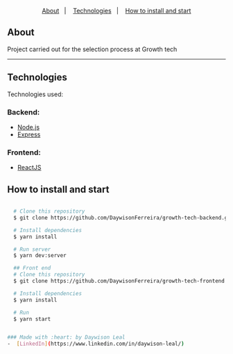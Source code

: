 
<p align="center">
<a href="#about">About</a>&nbsp;&nbsp;&nbsp;|&nbsp;&nbsp;&nbsp;
  <a href="#technologies">Technologies</a>&nbsp;&nbsp;&nbsp;|&nbsp;&nbsp;&nbsp;
  <a href="#how-to-install-and-start">How to install and start</a>
</p>


## About
Project carried out for the selection process at Growth tech

---

##  Technologies
Technologies used:

### Backend:
-  [Node.js](nodejs)
-  [Express](https://expressjs.com/pt-br/)

### Frontend:
-  [ReactJS](https://reactjs.org/)


## How to install and start

```bash

  # Clone this repository
  $ git clone https://github.com/DaywisonFerreira/growth-tech-backend.git

  # Install dependencies
  $ yarn install

  # Run server
  $ yarn dev:server

  ## Front end
  # Clone this repository
  $ git clone https://github.com/DaywisonFerreira/growth-tech-frontend.git

  # Install dependencies
  $ yarn install

  # Run
  $ yarn start


### Made with :heart: by Daywison Leal
-  [LinkedIn](https://www.linkedin.com/in/daywison-leal/)
